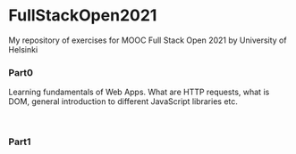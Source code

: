 # FullStackOpen2021
My repository of exercises for MOOC Full Stack Open 2021 by University of Helsinki

### Part0
<p>Learning fundamentals of Web Apps. What are HTTP requests, what is DOM, general introduction to different JavaScript libraries etc.</p>
</br>

### Part1
